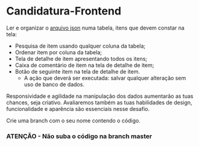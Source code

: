 # Candidatura-Frontend

Ler e organizar o [arquivo json](https://github.com/qquant-group/candidatura-frontend/blob/main/data.json) numa tabela, itens que devem constar na tela: 
* Pesquisa de item usando qualquer coluna da tabela; 
* Ordenar item por coluna da tabela;
* Tela de detalhe de item apresentando todos os itens; 
* Caixa de comentário de item na tela de detalhe de item; 
* Botão de seguinte item na tela de detalhe de item.
  - A ação que deverá ser executada: salvar qualquer alteração sem uso de banco de dados.

Responsividade e agilidade na manipulação dos dados aumentarão as tuas chances, seja criativo.
Avaliaremos também as tuas habilidades de design, funcionalidade e aparência são essenciais nesse desafio.

Crie uma branch com o seu nome contendo o código.

### ATENÇÃO - Não suba o código na branch master
